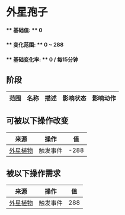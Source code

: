 # 外星孢子  
#### ** 基础值: ** 0   
#### ** 变化范围: ** 0 ~ 288  
#### ** 基础变化率: ** 0 / 每15分钟  
## 阶段  
范围  |  名称  |  描述  |  影响状态  |  影响动作  
----  |  ----  |  ----  |  ----  |  ----  
## 可被以下操作改变  
来源  |  操作  |  值  
----  |  ----  |  ----  
[外星植物](AlienGrowthCleared.md)  |  触发事件  |  -288  
## 被以下操作需求  
来源  |  操作  |  值  
----  |  ----  |  ----  
[外星植物](AlienGrowthCleared.md)  |  触发事件  |  288  
